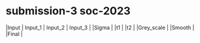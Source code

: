 # submission-3 soc-2023

|Input      | Input_1 | Input_2 | Input_3 |
|Sigma      |
|t1         | 
|t2         |
|Grey_scale |
|Smooth     | 
|Final      |
